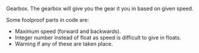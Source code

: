 Gearbox.
The gearbox will give you the gear it you in based on given speed.

Some foolproof parts in code are:
* Maximum speed (forward and backwards).
* Integer number instead of float as speed is difficult to give in floats.
* Warning if any of these are taken place.
